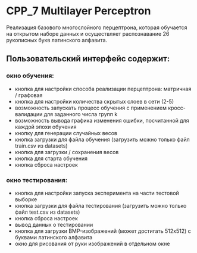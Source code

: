 # CPP_7 Multilayer Perceptron

Реализация базового многослойного перцептрона, которая обучается на открытом наборе данных и осуществляет распознавание 26 рукописных букв латинского алфавита.

## Пользовательский интерфейс содержит:

### окно обучения:

- кнопка для настройки способа реализации перцептрона:     матричная / графовая
- кнопка для настройки количества скрытых слоев в сети (2-5)
- возможность запускать процесс обучения с применением кросс-валидации для заданного числа групп k	 
- возможность вывода графика изменения ошибки, посчитанной для каждой эпохи обучения
- кнопку для генерации случайных весов
- кнопка загрузки для файла обучения (загрузить можно только файл train.csv из datasets)
- кнопка для загрузки / сохранения весов
- кнопка для старта обучения
- кнопка сброса настроек

### окно тестирования:

- кнопка для настройки запуска эксперимента на части тестовой выборке
- кнопка загрузки для файла тестирования (загрузить можно только файл test.csv из datasets)
- кнопка сброса настроек
- вывод данных о тестировании
- кнопка для загрузки BMP-изображений (может достигать 512x512) с буквами латинского алфавита
- окно для рисования от руки изображений в отдельном окне

